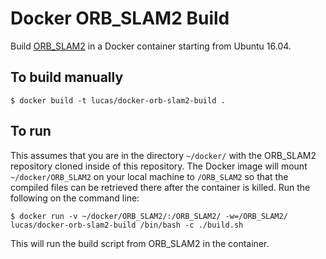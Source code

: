 # Docker ORB_SLAM2 Build

Build [ORB_SLAM2](https://github.com/raulmur/ORB_SLAM2) in a Docker container starting from Ubuntu 16.04.

## To build manually

```
$ docker build -t lucas/docker-orb-slam2-build .
```

## To run
This assumes that you are in the directory `~/docker/` with the ORB_SLAM2 repository cloned inside of this repository.
The Docker image will mount `~/docker/ORB_SLAM2` on your local machine to `/ORB_SLAM2` so that the compiled files can be retrieved there after the container is killed.
Run the following on the command line:
```
$ docker run -v ~/docker/ORB_SLAM2/:/ORB_SLAM2/ -w=/ORB_SLAM2/ lucas/docker-orb-slam2-build /bin/bash -c ./build.sh
```
This will run the build script from ORB_SLAM2 in the container.